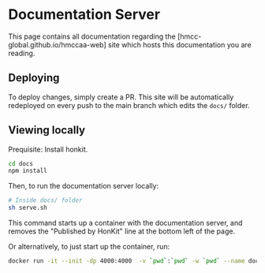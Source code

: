 # Documentation Server

This page contains all documentation regarding the [hmcc-global.github.io/hmccaa-web] site which hosts this documentation you are reading.

## Deploying

To deploy changes, simply create a PR. This site will be automatically redeployed on every push to the main branch which edits the `docs/` folder.

## Viewing locally

Prequisite: Install honkit.

```sh
cd docs
npm install
```

Then, to run the documentation server locally:

```sh
# Inside docs/ folder
sh serve.sh
```

This command starts up a container with the documentation server, and removes the "Published by HonKit" line at the bottom left of the page.

Or alternatively, to just start up the container, run:

```sh
docker run -it --init -dp 4000:4000  -v `pwd`:`pwd` -w `pwd` --name docs --rm $(docker build -t docs -q .) honkit serve
```
